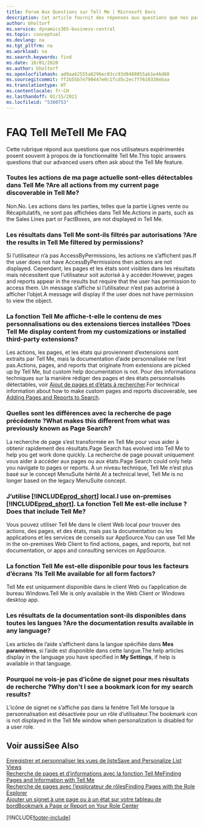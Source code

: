```yaml
---
title: Forum Aux Questions sur Tell Me | Microsoft Docs
description: Cet article fournit des réponses aux questions que nos partenaires et clients posent souvent sur Tell Me.
author: bholtorf
ms.service: dynamics365-business-central
ms.topic: conceptual
ms.devlang: na
ms.tgt_pltfrm: na
ms.workload: na
ms.search.keywords: find
ms.date: 10/01/2020
ms.author: bholtorf
ms.openlocfilehash: ad9aa62555a6296ec03cc93d8488855ab1e46d88
ms.sourcegitcommit: ff2b55b7e790447e0c1fcd5c2ec7f7610338ebaa
ms.translationtype: HT
ms.contentlocale: fr-CH
ms.lasthandoff: 02/15/2021
ms.locfileid: "5380753"
---
```

# <a name="tell-me-faq"></a><span data-ttu-id="9f3d5-103">FAQ Tell Me</span><span class="sxs-lookup"><span data-stu-id="9f3d5-103">Tell Me FAQ</span></span>
<span data-ttu-id="9f3d5-104">Cette rubrique répond aux questions que nos utilisateurs expérimentés posent souvent à propos de la fonctionnalité Tell Me.</span><span class="sxs-lookup"><span data-stu-id="9f3d5-104">This topic answers questions that our advanced users often ask about the Tell Me feature.</span></span>

### <a name="are-all-actions-from-my-current-page-discoverable-in-tell-me"></a><span data-ttu-id="9f3d5-105">Toutes les actions de ma page actuelle sont-elles détectables dans Tell Me ?</span><span class="sxs-lookup"><span data-stu-id="9f3d5-105">Are all actions from my current page discoverable in Tell Me?</span></span>
<span data-ttu-id="9f3d5-106">Non.</span><span class="sxs-lookup"><span data-stu-id="9f3d5-106">No.</span></span> <span data-ttu-id="9f3d5-107">Les actions dans les parties, telles que la partie Lignes vente ou Récapitulatifs, ne sont pas affichées dans Tell Me.</span><span class="sxs-lookup"><span data-stu-id="9f3d5-107">Actions in parts, such as the Sales Lines part or FactBoxes, are not displayed in Tell Me.</span></span>

### <a name="are-the-results-in-tell-me-filtered-by-permissions"></a><span data-ttu-id="9f3d5-108">Les résultats dans Tell Me sont-ils filtrés par autorisations ?</span><span class="sxs-lookup"><span data-stu-id="9f3d5-108">Are the results in Tell Me filtered by permissions?</span></span>
<span data-ttu-id="9f3d5-109">Si l’utilisateur n’a pas AccessByPermissions, les actions ne s’affichent pas.</span><span class="sxs-lookup"><span data-stu-id="9f3d5-109">If the user does not have AccessByPermissions then actions are not displayed.</span></span> <span data-ttu-id="9f3d5-110">Cependant, les pages et les états sont visibles dans les résultats mais nécessitent que l’utilisateur soit autorisé à y accéder.</span><span class="sxs-lookup"><span data-stu-id="9f3d5-110">However, pages and reports appear in the results but require that the user has permission to access them.</span></span> <span data-ttu-id="9f3d5-111">Un message s’affiche si l’utilisateur n’est pas autorisé à afficher l’objet.</span><span class="sxs-lookup"><span data-stu-id="9f3d5-111">A message will display if the user does not have permission to view the object.</span></span>

### <a name="does-tell-me-display-content-from-my-customizations-or-installed-third-party-extensions"></a><span data-ttu-id="9f3d5-112">La fonction Tell Me affiche-t-elle le contenu de mes personnalisations ou des extensions tierces installées ?</span><span class="sxs-lookup"><span data-stu-id="9f3d5-112">Does Tell Me display content from my customizations or installed third-party extensions?</span></span>
<span data-ttu-id="9f3d5-113">Les actions, les pages, et les états qui proviennent d’extensions sont extraits par Tell Me, mais la documentation d’aide personnalisée ne l’est pas.</span><span class="sxs-lookup"><span data-stu-id="9f3d5-113">Actions, pages, and reports that originate from extensions are picked up by Tell Me, but custom help documentation is not.</span></span> <span data-ttu-id="9f3d5-114">Pour des informations techniques sur la manière rédiger des pages et des états personnalisés détectables, voir [Ajout de pages et d’états à rechercher](/dynamics365/business-central/dev-itpro/developer/devenv-al-menusuite-functionality).</span><span class="sxs-lookup"><span data-stu-id="9f3d5-114">For technical information about how to make custom pages and reports discoverable, see [Adding Pages and Reports to Search](/dynamics365/business-central/dev-itpro/developer/devenv-al-menusuite-functionality).</span></span>

### <a name="what-makes-this-different-from-what-was-previously-known-as-page-search"></a><span data-ttu-id="9f3d5-115">Quelles sont les différences avec la recherche de page précédente ?</span><span class="sxs-lookup"><span data-stu-id="9f3d5-115">What makes this different from what was previously known as Page Search?</span></span>
<span data-ttu-id="9f3d5-116">La recherche de page s’est transformée en Tell Me pour vous aider à obtenir rapidement des résultats.</span><span class="sxs-lookup"><span data-stu-id="9f3d5-116">Page Search has evolved into Tell Me to help you get work done quickly.</span></span> <span data-ttu-id="9f3d5-117">La recherche de page pouvait uniquement vous aider à accéder aux pages ou aux états.</span><span class="sxs-lookup"><span data-stu-id="9f3d5-117">Page Search could only help you navigate to pages or reports.</span></span> <span data-ttu-id="9f3d5-118">À un niveau technique, Tell Me n’est plus basé sur le concept MenuSuite hérité.</span><span class="sxs-lookup"><span data-stu-id="9f3d5-118">At a technical level, Tell Me is no longer based on the legacy MenuSuite concept.</span></span>

### <a name="i-use-on-premises-prod_short-does-that-include-tell-me"></a><span data-ttu-id="9f3d5-119">J’utilise [!INCLUDE[prod_short](includes/prod_short.md)] local.</span><span class="sxs-lookup"><span data-stu-id="9f3d5-119">I use on-premises [!INCLUDE[prod_short](includes/prod_short.md)].</span></span> <span data-ttu-id="9f3d5-120">La fonction Tell Me est-elle incluse ?</span><span class="sxs-lookup"><span data-stu-id="9f3d5-120">Does that include Tell Me?</span></span>
<span data-ttu-id="9f3d5-121">Vous pouvez utiliser Tell Me dans le client Web local pour trouver des actions, des pages, et des états, mais pas la documentation ou les applications et les services de conseils sur AppSource.</span><span class="sxs-lookup"><span data-stu-id="9f3d5-121">You can use Tell Me in the on-premises Web Client to find actions, pages, and reports, but not documentation, or apps and consulting services on AppSource.</span></span>

### <a name="is-tell-me-available-for-all-form-factors"></a><span data-ttu-id="9f3d5-122">La fonction Tell Me est-elle disponible pour tous les facteurs d’écrans ?</span><span class="sxs-lookup"><span data-stu-id="9f3d5-122">Is Tell Me available for all form factors?</span></span>
<span data-ttu-id="9f3d5-123">Tell Me est uniquement disponible dans le client Web ou l’application de bureau Windows.</span><span class="sxs-lookup"><span data-stu-id="9f3d5-123">Tell Me is only available in the Web Client or Windows desktop app.</span></span>

### <a name="are-the-documentation-results-available-in-any-language"></a><span data-ttu-id="9f3d5-124">Les résultats de la documentation sont-ils disponibles dans toutes les langues ?</span><span class="sxs-lookup"><span data-stu-id="9f3d5-124">Are the documentation results available in any language?</span></span>
<span data-ttu-id="9f3d5-125">Les articles de l’aide s’affichent dans la langue spécifiée dans **Mes paramètres**, si l’aide est disponible dans cette langue.</span><span class="sxs-lookup"><span data-stu-id="9f3d5-125">The help articles display in the language you have specified in **My Settings**, if help is available in that language.</span></span>

### <a name="why-dont-i-see-a-bookmark-icon-for-my-search-results"></a><span data-ttu-id="9f3d5-126">Pourquoi ne vois-je pas d’icône de signet pour mes résultats de recherche ?</span><span class="sxs-lookup"><span data-stu-id="9f3d5-126">Why don't I see a bookmark icon for my search results?</span></span>
<span data-ttu-id="9f3d5-127">L’icône de signet ne s’affiche pas dans la fenêtre Tell Me lorsque la personnalisation est désactivée pour un rôle d’utilisateur.</span><span class="sxs-lookup"><span data-stu-id="9f3d5-127">The bookmark icon is not displayed in the Tell Me window when personalization is disabled for a user role.</span></span>


## <a name="see-also"></a><span data-ttu-id="9f3d5-128">Voir aussi</span><span class="sxs-lookup"><span data-stu-id="9f3d5-128">See Also</span></span>  
[<span data-ttu-id="9f3d5-129">Enregistrer et personnaliser les vues de liste</span><span class="sxs-lookup"><span data-stu-id="9f3d5-129">Save and Personalize List Views</span></span>](ui-views.md)  
[<span data-ttu-id="9f3d5-130">Recherche de pages et d’informations avec la fonction Tell Me</span><span class="sxs-lookup"><span data-stu-id="9f3d5-130">Finding Pages and Information with Tell Me</span></span>](ui-search.md)  
[<span data-ttu-id="9f3d5-131">Recherche de pages avec l’explorateur de rôles</span><span class="sxs-lookup"><span data-stu-id="9f3d5-131">Finding Pages with the Role Explorer</span></span>](ui-role-explorer.md)  
[<span data-ttu-id="9f3d5-132">Ajouter un signet à une page ou à un état sur votre tableau de bord</span><span class="sxs-lookup"><span data-stu-id="9f3d5-132">Bookmark a Page or Report on Your Role Center</span></span>](ui-bookmarks.md)


[!INCLUDE[footer-include](includes/footer-banner.md)]